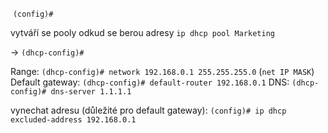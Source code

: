  `(config)#`

vytváří se pooly odkud se berou adresy `ip dhcp pool Marketing`

→ `(dhcp-config)#`

Range: `(dhcp-config)# network 192.168.0.1 255.255.255.0` (`net IP MASK`) Default gateway: `(dhcp-config)# default-router 192.168.0.1` DNS: `(dhcp-config)# dns-server 1.1.1.1`

vynechat adresu (důležité pro default gateway): `(config)# ip dhcp excluded-address 192.168.0.1`

